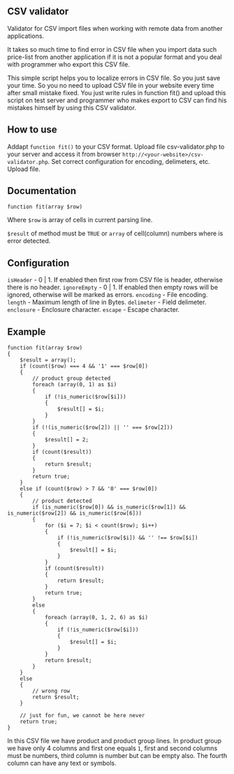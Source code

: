 ## CSV validator

Validator for CSV import files when working with remote data from another applications.

It takes so much time to find error in CSV file when you import data such price-list from another application if it is not a popular format and you deal with programmer who export this CSV file.

This simple script helps you to localize errors in CSV file. So you just save your time.
So you no need to upload CSV file in your website every time after small mistake fixed. You just write rules in function fit() and upload this script on test server and programmer who makes export to CSV can find his mistakes himself by using this CSV validator.

## How to use

Addapt `function fit()` to your CSV format.
Upload file csv-validator.php to your server and access it from browser `http://<your-website>/csv-validator.php`.
Set correct configuration for encoding, delimeters, etc.
Upload file.

## Documentation

`function fit(array $row)`

Where `$row` is array of cells in current parsing line.

`$result` of method must be `TRUE` or `array` of cell(column) numbers where is error detected.

## Configuration

`isHeader` - 0 | 1. If enabled then first row from CSV file is header, otherwise there is no header.
`ignoreEmpty` - 0 | 1. If enabled then empty rows will be ignored, otherwise will be marked as errors.
`encoding` - File encoding.
`length` - Maximum length of line in Bytes.
`delimeter` - Field delimeter.
`enclosure` - Enclosure character.
`escape` - Escape character.

## Example

	function fit(array $row)
	{
		$result = array();
		if (count($row) === 4 && '1' === $row[0])
		{
			// product group detected
			foreach (array(0, 1) as $i)
			{
				if (!is_numeric($row[$i]))
				{
					$result[] = $i;
				}
			}
			if (!(is_numeric($row[2]) || '' === $row[2]))
			{
				$result[] = 2;
			}
			if (count($result))
			{
				return $result;
			}
			return true;
		}
		else if (count($row) > 7 && '0' === $row[0])
		{
			// product detected
			if (is_numeric($row[0]) && is_numeric($row[1]) && is_numeric($row[2]) && is_numeric($row[6]))
			{
				for ($i = 7; $i < count($row); $i++)
				{
					if (!is_numeric($row[$i]) && '' !== $row[$i])
					{
						$result[] = $i;
					}
				}
				if (count($result))
				{
					return $result;
				}
				return true;
			}
			else
			{
				foreach (array(0, 1, 2, 6) as $i)
				{
					if (!is_numeric($row[$i]))
					{
						$result[] = $i;
					}
				}
				return $result;
			}
		}
		else
		{
			// wrong row
			return $result;
		}

		// just for fun, we cannot be here never
		return true;
	}
	
In this CSV file we have product and product group lines.
In product group we have only 4 columns and first one equals `1`, first and second columns must be numbers, third column is number but can be empty also. The fourth column can have any text or symbols.
